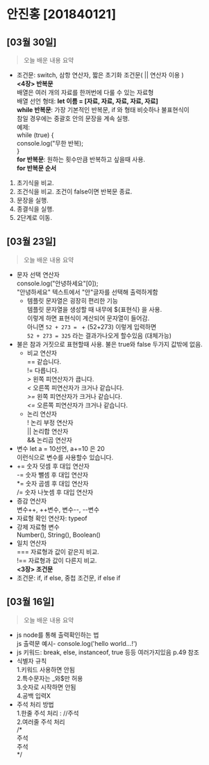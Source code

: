 # 안진홍 [201840121]
## [03월 30일]
>오늘 배운 내용 요약
* 조건문: switch, 삼항 연산자, 짧은 초기화 조건문( || 연산자 이용 )<br>
<b><4장> 반복문</b><br>
배열은 여러 개의 자료를 한꺼번에 다룰 수 있는 자료형<br>
배열 선언 형태: <b>let 이름 = [자료, 자료, 자료, 자료, 자료]</b><br>
<b>while 반복문</b>: 가장 기본적인 반복문, if 와 형태 비슷하나 불표현식이<br>
참일 경우에는 중괄호 안의 문장을 계속 실행.<br>
예제:<br>
while (true) {<br>
   console.log("무한 반복);<br>
}<br>
<b>for 반복문</b>: 원하는 횟수만큼 반복하고 싶을때 사용.<br>
<b>for 반복문 순서</b><br>
1. 초기식을 비교.<br>
2. 조건식을 비교. 조건이 false이면 반복문 종료.<br>
3. 문장을 실행.<br>
4. 종결식을 실행.<br>
5. 2단계로 이동.



## [03월 23일]
> 오늘 배운 내용 요약
* 문자 선택 연산자<br>
console.log("안녕하세요"[0]);<br>
"안녕하세요" 텍스트에서 "안"글자를 선택해 출력하게함<br>
  * 템플릿 문자열은 굉장히 편리한 기능<br>
템플릿 문자열을 생성할 때 내무에 ${표현식} 을 사용.<br>
이렇게 하면 표현식이 계산되어 문자열이 들어감.<br>
아니면 `52 + 273 = ` + (52+273) 이렇게 입력하면<br>
`52 + 273 = 325` 라는 결과가나오게 할수있음 (대체가능)<br>
* 불은 참과 거짓으로 표현할때 사용. 불은 true와 false 두가지 값밖에 없음.<br>
  * 비교 연산자<br>
  == 같습니다.<br>
  != 다릅니다.<br>
*>* 왼쪽 피연산자가 큽니다.<br>
*<* 오른쪽 피연산자가 크거나 같습니다.<br>
*>=* 왼쪽 피연산자가 크거나 같습니다.<br>
*<=* 오른쪽 피연산자가 크거나 같습니다.<br>
  * 논리 연산자<br>
  ! 논리 부정 연산자<br>
  || 논리합 연산자<br>
  && 논리곱 연산자<br>
* 변수 let a = 10선언, a+=10 은 20<br>
  이런식으로 변수를 사용할수 있습니다.
* += 숫자 덧셈 후 대입 연산자<br>
    -= 숫자 뺄셈 후 대입 연산자<br>
    *= 숫자 곱셈 후 대입 연산자<br>
    /= 숫자 나눗셈 후 대입 연산자<br>
* 증감 연산자<br>
변수++, ++변수, 변수--, --변수<br>
* 자료형 확인 연산자: typeof <br>
* 강제 자료형 변수<br>
Number(), String(), Boolean()<br>
* 일치 연산자<br>
=== 자료형과 값이 같은지 비교.<br>
!== 자료형과 값이 다른지 비교.<br>
<b><3장> 조건문</b><br>
* 조건문: if, if else, 중첩 조건문, if else if




## [03월 16일]
> 오늘 배운 내용 요약
* js node를 통해 출력확인하는 법<br>
  js 출력문 예시- console.log('hello world...!')
* js 키워드: break, else, instanceof, true 등등 여러가지있음 p.49 참조<br>
 * 식별자 규칙<br>
  1.키워드 사용하면 안됨<br>
  2.특수문자는 _와$만 허용<br>
  3.숫자로 시작하면 안됨<br>
  4.공백 입력X<br>
* 주석 처리 방법<br>
1.한줄 주석 처리 : //주석<br>
2.여러줄 주석 처리<br>
/*<br>
주석<br>
주석<br>
*/<br>